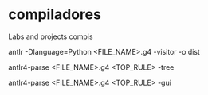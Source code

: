 # compiladores
Labs and projects compis

antlr -Dlanguage=Python <FILE_NAME>.g4 -visitor -o dist 

antlr4-parse <FILE_NAME>.g4 <TOP_RULE> -tree

antlr4-parse <FILE_NAME>.g4 <TOP_RULE> -gui